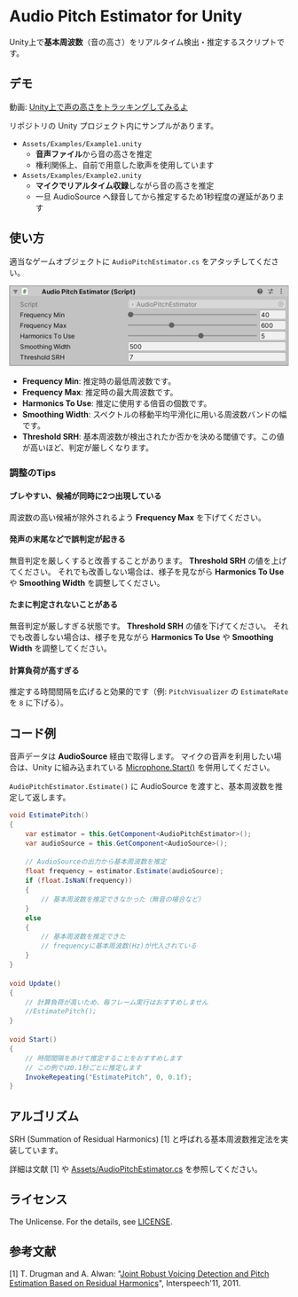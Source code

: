 # Audio Pitch Estimator for Unity

Unity上で**基本周波数**（音の高さ）をリアルタイム検出・推定するスクリプトです。

## デモ

動画: [Unity上で声の高さをトラッキングしてみるよ](https://twitter.com/tokaipist_game/status/1327032060318347267)

リポジトリの Unity プロジェクト内にサンプルがあります。

- `Assets/Examples/Example1.unity`
  - **音声ファイル**から音の高さを推定
  - 権利関係上、自前で用意した歌声を使用しています
- `Assets/Examples/Example2.unity`
  - **マイクでリアルタイム収録**しながら音の高さを推定
  - 一旦 AudioSource へ録音してから推定するため1秒程度の遅延があります

## 使い方

適当なゲームオブジェクトに `AudioPitchEstimator.cs` をアタッチしてください。

![inspector](./readme/inspector.png)

- **Frequency Min**: 推定時の最低周波数です。
- **Frequency Max**: 推定時の最大周波数です。
- **Harmonics To Use**: 推定に使用する倍音の個数です。
- **Smoothing Width**: スペクトルの移動平均平滑化に用いる周波数バンドの幅です。
- **Threshold SRH**: 基本周波数が検出されたか否かを決める閾値です。この値が高いほど、判定が厳しくなります。

### 調整のTips

#### ブレやすい、候補が同時に2つ出現している

周波数の高い候補が除外されるよう **Frequency Max** を下げてください。

#### 発声の末尾などで誤判定が起きる

無音判定を厳しくすると改善することがあります。 **Threshold SRH** の値を上げてください。
それでも改善しない場合は、様子を見ながら **Harmonics To Use** や **Smoothing Width** を調整してください。

#### たまに判定されないことがある

無音判定が厳しすぎる状態です。 **Threshold SRH** の値を下げてください。
それでも改善しない場合は、様子を見ながら **Harmonics To Use** や **Smoothing Width** を調整してください。

#### 計算負荷が高すぎる

推定する時間間隔を広げると効果的です（例: `PitchVisualizer` の `EstimateRate` を `8` に下げる）。

## コード例

音声データは **AudioSource** 経由で取得します。
マイクの音声を利用したい場合は、Unity に組み込まれている [Microphone.Start()](https://docs.unity3d.com/ja/current/ScriptReference/Microphone.Start.html) を併用してください。

 `AudioPitchEstimator.Estimate()` に AudioSource を渡すと、基本周波数を推定して返します。

```cs
void EstimatePitch()
{
    var estimator = this.GetComponent<AudioPitchEstimator>();
    var audioSource = this.GetComponent<AudioSource>();

    // AudioSourceの出力から基本周波数を推定
    float frequency = estimator.Estimate(audioSource);
    if (float.IsNaN(frequency))
    {
        // 基本周波数を推定できなかった（無音の場合など）
    }
    else
    {
        // 基本周波数を推定できた
        // frequencyに基本周波数(Hz)が代入されている
    }
}

void Update()
{
    // 計算負荷が高いため、毎フレーム実行はおすすめしません
    //EstimatePitch();
}

void Start()
{
    // 時間間隔をあけて推定することをおすすめします
    // この例では0.1秒ごとに推定します
    InvokeRepeating("EstimatePitch", 0, 0.1f);
}
```

## アルゴリズム

SRH (Summation of Residual Harmonics) [1] と呼ばれる基本周波数推定法を実装しています。

詳細は文献 [1] や [Assets/AudioPitchEstimator.cs](./Assets/AudioPitchEstimator.cs) を参照してください。

## ライセンス

The Unlicense. For the details, see [LICENSE](./LICENSE).

## 参考文献

[1] T. Drugman and A. Alwan: "[Joint Robust Voicing Detection and Pitch Estimation Based on Residual Harmonics](https://arxiv.org/abs/2001.00459)", Interspeech'11, 2011.
